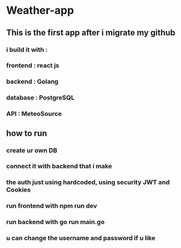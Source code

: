 # Weather-app
## This is the first app after i migrate my github
### i build it with :
### frontend : react js
### backend  : Golang
### database : PostgreSQL
### API      : MeteoSource

## how to run
### create ur own DB
### connect it with backend that i make
### the auth just using hardcoded, using security JWT and Cookies
### run frontend with npm run dev
### run backend with go run main.go
### u can change the username and password if u like
